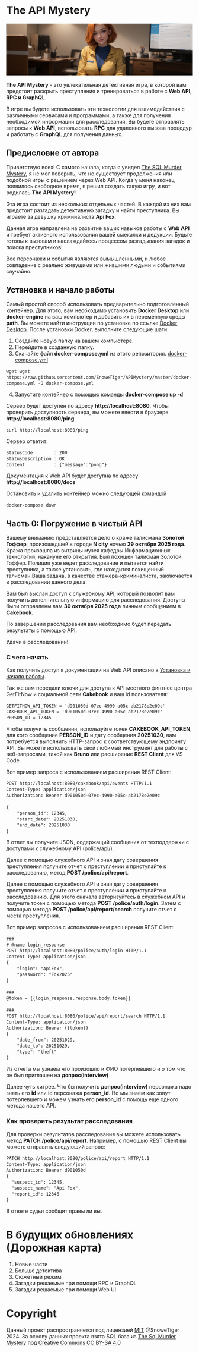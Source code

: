 # The API Mystery

![The API Mystery](art/title-main.png)

**The API Mystery** - это увлекательная детективная игра, в которой вам предстоит раскрыть преступления и тренироваться в работе с **Web API, RPC и GraphQL**.

В игре вы будете использовать эти технологии для взаимодействия с различными сервисами и программами, а также для получения необходимой информации для расследования. Вы будете отправлять запросы к **Web API**, использовать **RPC** для удаленного вызова процедур и работать с **GraphQL** для получения данных.

## Предисловие от автора

Приветствую всех! С самого начала, когда я увидел [The SQL Murder Mystery](https://mystery.knightlab.com/), я не мог поверить, что не существует продолжения или подобной игры с решением через Web API. Когда у меня наконец появилось свободное время, я решил создать такую игру, и вот родилась **The API Mystery!**

Эта игра состоит из нескольких отдельных частей. В каждой из них вам предстоит разгадать детективную загадку и найти преступника. Вы играете за девушку криминалиста **Api Fox**.

Данная игра направлена на развитие ваших навыков работы с **Web API** и требует активного использования вашей смекалки и дедукции. Будьте готовы к вызовам и наслаждайтесь процессом разгадывания загадок и поиска преступников!

Все персонажи и события являются вымышленными, и любое совпадение с реально живущими или жившими людьми и событиями случайно.

## Установка и начало работы

Самый простой способ использовать предварительно подготовленный контейнер. Для этого, вам необходимо установить **Docker Desktop** или **docker-engine** на ваш компьютер и добавить их в переменную среды **path**. Вы можете найти инструкции по установке по ссылке [Docker Desktop](https://docs.docker.com/desktop/).
После установки Docker, выполните следующие шаги:

1. Создайте новую папку на вашем компьютере.
2. Перейдите в созданную папку.
3. Скачайте файл **docker-compose.yml** из этого репозитория. [docker-compose.yml](docker-compose.yml)

```
wget wget  https://raw.githubusercontent.com/SnoweTiger/APIMystery/master/docker-compose.yml -O docker-compose.yml
```

4. Запустите контейнер с помощью команды **docker-compose up -d**

Сервер будет доступен по адресу **http://localhost:8080**. Чтобы проверить доступность сервера, вы можете ввести в браузере **http://localhost:8080/ping**

```
curl http://localhost:8080/ping
```

Сервер ответит:

```
StatusCode        : 200
StatusDescription : OK
Content           : {"message":"pong"}
```

Документация к Web API будет доступна по адресу **http://localhost:8080/docs**

Остановить и удалить контейнер можно следующей командой

```
docker-compose down
```

## Часть 0: Погружение в чистый API

Вашему вниманию представляется дело о краже талисмана **Золотой Гоффер**, произошедшей в городе **N city** ночью **29 октября 2025 года**. Кража произошла из витрины музея кафедры Информационных технологий, накануне его открытия. Был похищен талисман Золотой Гоффер. Полиция уже ведет расследование и пытается найти преступника, а также установить, где находится похищенный талисман.Ваша задача, в качестве стажера-криминалиста, заключается в расследовании данного дела.

Вам был выслан доступ к служебному API, который позволит вам получить дополнительную информацию для расследования. Доступы были отправлены вам **30 октября 2025 года** личным сообщением в **Cakebook**.

По завершении расследования вам необходимо будет передать результаты с помощью API.

Удачи в расследовании!

### С чего начать

Как получить доступ к документации на Web API описано в [Установка и начало работы](#установка-и-начало-работы).

Так же вам передали ключи для доступа к API местного финтнес центра GetFitNow и социальной сети **Cakebook** и ваш id пользователя:

```
GETFITNOW_API_TOKEN = 'd901050d-07ec-4990-a05c-ab2178e2e09c'
CAKEBOOK_API_TOKEN = 'd901050d-07ec-4990-a05c-ab2178e2e09c'
PERSON_ID = 12345
```

Чтобы получить сообщения, используйте токен **CAKEBOOK_API_TOKEN**, для кого сообщение **PERSON_ID** и дату сообщения **20251030**, вам потребуется выполнить HTTP-запрос к соответствующему эндпоинту API. Вы можете использовать свой любимый инструмент для работы с веб-запросами, такой как **Bruno** или расширение **REST Client** для VS Code.

Вот пример запроса с использованием расширения REST Client:

```
POST http://localhost:8080/cakebook/api/events HTTP/1.1
Content-Type: application/json
Authorization: Bearer d901050d-07ec-4990-a05c-ab2178e2e09c

{
    "person_id": 12345,
    "start_date": 20251030,
    "end_date": 20251030
}
```

В ответ вы получите JSON, содержащий сообщения от техподдержки с доступами к служебному API (police/api/).

Далее с помощью служебного API и зная дату совершения преступления получите отчет о преступлении и приступайте к расследованию, метод **POST /police/api/report**.

Далее с помощью служебного API и зная дату совершения преступления получите отчет о преступлении и приступайте к расследованию. Для этого сначала авторизуйтесь в служебном API и получите токен с помощью метода **POST /police/auth/login**. Затем с помощью метода **POST /police/api/report/search** получите отчет с места преступления.

Вот пример запросов с использованием расширения REST Client:

```
###
# @name login_response
POST http://localhost:8080/police/auth/login HTTP/1.1
Content-Type: application/json
{
    "login": "ApiFox",
    "password": "Fox2025"
}

###
@token = {{login_response.response.body.token}}

###
POST http://localhost:8080/police/api/report/search HTTP/1.1
Content-Type: application/json
Authorization: Bearer {{token}}
{
    "date_from": 20251029,
    "date_to": 20251029,
    "type": "theft"
}
```

Из отчета мы узнаем что произошло и ФИО потерпевшего и о том что он был приглашен на **допрос(interview)**

Далее чуть хитрее. Что бы получить **допрос(interview)** персонажа надо знать его **id** или id персонажа **person_id**. Но мы знаем как зовут потерпевшего и можем узнать его **person_id** с помощь еще одного метода нашего API.

### Как проверить результат расследования

Для проверки результатов расследования вы можете использовать метод **PATCH /police/api/report**. Например, с помощью REST Client вы можете отправить следующий запрос:

```
PATCH http://localhost:8080/police/api/report HTTP/1.1
Content-Type: application/json
Authorization: Bearer d901050d
{
  "suspect_id": 12345,
  "suspect_name": "Api Fox",
  "report_id": 12346
}
```

В ответе судья сообщит правы ли вы.

# В будущих обновлениях (Дорожная карта)

1. Новые части
2. Больше детектива
3. Сюжетный режим
4. Загадки решаемые при помощи RPC и GraphQL
5. Загадки решаемые при помощи Web UI

# Copyright

Данный проект распространяется под лицензией [MIT](/LICENSE) @SnoweTiger 2024.
За основу данных проекта взята SQL база из [The Sql Murder Mystery](https://mystery.knightlab.com/)
под [Creative Commons CC BY-SA 4.0](https://creativecommons.org/licenses/by-sa/4.0/)
